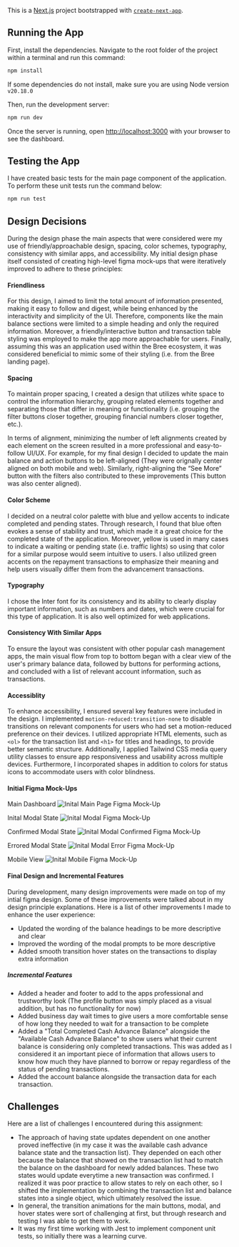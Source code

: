 This is a [Next.js](https://nextjs.org) project bootstrapped with [`create-next-app`](https://nextjs.org/docs/app/api-reference/cli/create-next-app).

## Running the App

First, install the dependencies. Navigate to the root folder of the project within a terminal and run this command:

```bash
npm install
```

If some dependencies do not install, make sure you are using Node version `v20.18.0`

Then, run the development server:

```bash
npm run dev
```

Once the server is running, open [http://localhost:3000](http://localhost:3000) with your browser to see the dashboard.

## Testing the App

I have created basic tests for the main page component of the application. To perform these unit tests run the command below:

```bash
npm run test
```

## Design Decisions

During the design phase the main aspects that were considered were my use of friendly/approachable design, spacing, color schemes, typography, consistency with similar apps, and accessibility. My initial design phase itself consisted of creating high-level figma mock-ups that were iteratively improved to adhere to these principles:

#### Friendliness

For this design, I aimed to limit the total amount of information presented, making it easy to follow and digest, while being enhanced by the interactivity and simplicity of the UI. Therefore, components like the main balance sections were limited to a simple heading and only the required information. Moreover, a friendly/interactive button and transaction table styling was employed to make the app more approachable for users. Finally, assuming this was an application used within the Bree ecosystem, it was considered beneficial to mimic some of their styling (i.e. from the Bree landing page).

#### Spacing

To maintain proper spacing, I created a design that utilizes white space to control the information hierarchy, grouping related elements together and separating those that differ in meaning or functionality (i.e. grouping the filter buttons closer together, grouping financial numbers closer together, etc.).

In terms of alignment, minimizing the number of left alignments created by each element on the screen resulted in a more professional and easy-to-follow UI/UX. For example, for my final design I decided to update the main balance and action buttons to be left-aligned (They were orignally center aligned on both mobile and web). Similarly, right-aligning the “See More” button with the filters also contributed to these improvements (This button was also center aligned).

#### Color Scheme

I decided on a neutral color palette with blue and yellow accents to indicate completed and pending states. Through research, I found that blue often evokes a sense of stability and trust, which made it a great choice for the completed state of the application. Moreover, yellow is used in many cases to indicate a waiting or pending state (i.e. traffic lights) so using that color for a similar purpose would seem intuitive to users. I also utilized green accents on the repayment transactions to emphasize their meaning and help users visually differ them from the advancement transactions.

#### Typography

I chose the Inter font for its consistency and its ability to clearly display important information, such as numbers and dates, which were crucial for this type of application. It is also well optimized for web applications.

#### Consistency With Similar Apps

To ensure the layout was consistent with other popular cash management apps, the main visual flow from top to bottom began with a clear view of the user's primary balance data, followed by buttons for performing actions, and concluded with a list of relevant account information, such as transactions.

#### Accessiblity

To enhance accessibility, I ensured several key features were included in the design. I implemented `motion-reduced:transition-none` to disable transitions on relevant components for users who had set a motion-reduced preference on their devices. I utilized appropriate HTML elements, such as `<ol>` for the transaction list and `<h1>` for titles and headings, to provide better semantic structure. Additionally, I applied Tailwind CSS media query utility classes to ensure app responsiveness and usability across multiple devices. Furthermore, I incorporated shapes in addition to colors for status icons to accommodate users with color blindness.

#### Initial Figma Mock-Ups

Main Dashboard
![Inital Main Page Figma Mock-Up](./public/mockupmain.png)

Inital Modal State
![Inital Modal Figma Mock-Up](./public/mockupmodals.png)

Confirmed Modal State
![Inital Modal Confirmed Figma Mock-Up](./public/mockupmodals2.png)

Errored Modal State
![Inital Modal Error Figma Mock-Up](./public/mockupmodalerror.png)

Mobile View
![Inital Mobile Figma Mock-Up](./public/mockupmobile.png)

#### Final Design and Incremental Features

During development, many design improvements were made on top of my intial figma design. Some of these improvements were talked about in my design principle explanations. Here is a list of other improvements I made to enhance the user experience:

- Updated the wording of the balance headings to be more descriptive and clear
- Improved the wording of the modal prompts to be more descriptive
- Added smooth transition hover states on the transactions to display extra information

##### Incremental Features

- Added a header and footer to add to the apps professional and trustworthy look (The profile button was simply placed as a visual addition, but has no functionality for now)
- Added business day wait times to give users a more comfortable sense of how long they needed to wait for a transaction to be complete
- Added a "Total Completed Cash Advance Balance" alongside the "Available Cash Advance Balance" to show users what their current balance is considering only completed transactions. This was added as I considered it an important piece of information that allows users to know how much they have planned to borrow or repay regardless of the status of pending transactions.
- Added the account balance alongside the transaction data for each transaction.

## Challenges

Here are a list of challenges I encountered during this assignment:

- The approach of having state updates dependent on one another proved ineffective (in my case it was the available cash advance balance state and the transaction list). They depended on each other because the balance that showed on the transaction list had to match the balance on the dashboard for newly added balances. These two states would update everytime a new transaction was confirmed. I realized it was poor practice to allow states to rely on each other, so I shifted the implementation by combining the transaction list and balance states into a single object, which ultimately resolved the issue.
- In general, the transition animations for the main buttons, modal, and hover states were sort of challenging at first, but through research and testing I was able to get them to work.
- It was my first time working with Jest to implement component unit tests, so initially there was a learning curve.
